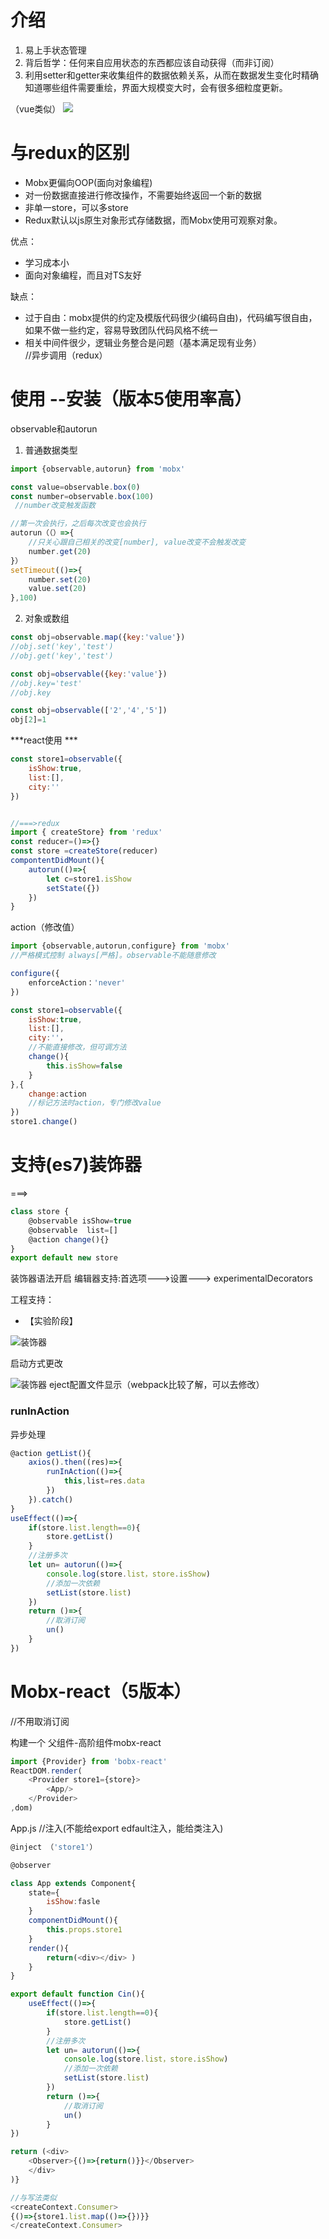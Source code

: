 # 介绍
1. 易上手状态管理 
1. 背后哲学：任何来自应用状态的东西都应该自动获得（而非订阅）
1. 利用setter和getter来收集组件的数据依赖关系，从而在数据发生变化时精确知道哪些组件需要重绘，界面大规模变大时，会有很多细粒度更新。 

（vue类似） 
![](./imgs/img12.png)

# 与redux的区别 
- Mobx更偏向OOP(面向对象编程) 
- 对一份数据直接进行修改操作，不需要始终返回一个新的数据 
- 非单一store，可以多store 
- Redux默认以js原生对象形式存储数据，而Mobx使用可观察对象。 

优点：  
- 学习成本小 
- 面向对象编程，而且对TS友好 

缺点： 
- 过于自由：mobx提供的约定及模版代码很少(编码自由)，代码编写很自由，如果不做一些约定，容易导致团队代码风格不统一 
- 相关中间件很少，逻辑业务整合是问题（基本满足现有业务）  
//异步调用（redux） 

 

# 使用 --安装（版本5使用率高） 
observable和autorun 

1. 普通数据类型 
```javascript
import {observable,autorun} from 'mobx' 

const value=observable.box(0) 
const number=observable.box(100)   
 //number改变触发函数 

//第一次会执行，之后每次改变也会执行 
autorun（（）=>{ 
    //只关心跟自己相关的改变[number], value改变不会触发改变 
    number.get(20) 
}）
setTimeout(()=>{ 
    number.set(20) 
    value.set(20) 
},100) 
```

2. 对象或数组 
```javascript
const obj=observable.map({key:'value'}) 
//obj.set('key','test') 
//obj.get('key','test') 

const obj=observable({key:'value'}) 
//obj.key='test' 
//obj.key  

const obj=observable(['2','4','5']) 
obj[2]=1 
```
***react使用 ***

```javascript
const store1=observable({ 
    isShow:true, 
    list:[], 
    city:'' 
}) 


//===>redux 
import { createStore} from 'redux' 
const reducer=()=>{} 
const store =createStore(reducer)
compontentDidMount(){ 
    autorun(()=>{ 
        let c=store1.isShow 
        setState({}) 
    }) 
} 
```
 

action（修改值） 

 
```javascript
import {observable,autorun,configure} from 'mobx' 
//严格模式控制 always[严格]。observable不能随意修改 

configure({ 
    enforceAction：'never' 
}) 

const store1=observable({ 
    isShow:true, 
    list:[], 
    city:''， 
    //不能直接修改，但可调方法 
    change(){ 
        this.isShow=false 
    } 
},{ 
    change:action 
    //标记方法时action，专门修改value 
})  
store1.change() 
```
# 支持(es7)装饰器   
===> 
```javascript
class store { 
    @observable isShow=true 
    @observable  list=[] 
    @action change(){} 
} 
export default new store  
```
装饰器语法开启 
编辑器支持:首选项--->设置---> experimentalDecorators 

工程支持：  
- 【实验阶段】 

![装饰器](./imgs/img13.png)

启动方式更改 

![装饰器](./imgs/img14.png) 
eject配置文件显示（webpack比较了解，可以去修改） 

### runInAction 
异步处理 

```javascript
@action getList(){ 
    axios().then((res)=>{ 
        runInAction(()=>{ 
            this,list=res.data 
        }) 
    }).catch() 
} 
useEffect(()=>{ 
    if(store.list.length==0){ 
        store.getList() 
    } 
    //注册多次 
    let un= autorun(()=>{ 
        console.log(store.list，store.isShow) 
        //添加一次依赖 
        setList(store.list) 
    }) 
    return ()=>{ 
        //取消订阅 
        un() 
    } 
}) 
```

# Mobx-react（5版本）    
//不用取消订阅 

构建一个 父组件-高阶组件mobx-react 
```javascript
import {Provider} from 'bobx-react' 
ReactDOM.render( 
    <Provider store1={store}> 
        <App/> 
    </Provider> 
,dom) 
```
App.js 
//注入(不能给export edfault注入，能给类注入) 
```javascript
@inject （'store1'） 

@observer 

class App extends Component{ 
    state={
        isShow:fasle 
    } 
    componentDidMount(){ 
        this.props.store1 
    } 
    render(){ 
        return(<div></div> ) 
    } 
} 

export default function Cin(){ 
    useEffect(()=>{ 
        if(store.list.length==0){ 
            store.getList() 
        } 
        //注册多次 
        let un= autorun(()=>{ 
            console.log(store.list，store.isShow) 
            //添加一次依赖 
            setList(store.list) 
        })  
        return ()=>{ 
            //取消订阅 
            un() 
        } 
}) 

return (<div> 
    <Observer>{()=>{return()}}</Observer> 
    </div> 
)} 

//与写法类似 
<createContext.Consumer> 
{()=>{store1.list.map(()=>{})}} 
</createContext.Consumer> 
```